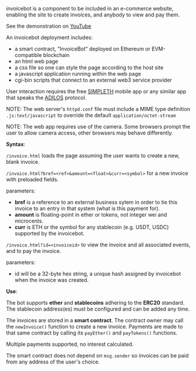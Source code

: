 invoicebot is a component to be included in an e-commerce website, enabling the site to create invoices, and anybody to view and pay them.

See the demonstration on [YouTube](https://youtube.com/tbd)

An invoicebot deployment includes:
- a smart contract, "InvoiceBot" deployed on Ethereum or EVM-compatible blockchain
- an html web page
- a css file so one can style the page according to the host site
- a javascript application running within the web page
- cgi-bin scripts that connect to an external web3 service provider

User interaction requires the free [SIMPLETH](https://github.com/bitsanity/simpleth) mobile app or any similar app that speaks the [ADILOS](https://github.com/bitsanity/ADILOS) protocol.

NOTE: The web server's `httpd.conf` file must include a MIME type definition `.js:text/javascript` to override the default `application/octet-stream`

NOTE: The web app requires use of the camera. Some browsers prompt the user to allow camera access, other browsers may behave differently.


**Syntax**:

`/invoice.html` loads the page assuming the user wants to create a new, blank invoice.

`/invoice.html?bref=<ref>&amount=<float>&curr=<symbol>` for a new invoice with preloaded fields.

parameters:
- **bref** is a reference to an external business sytem in order to tie this invoice to an entry in that system (what is this payment for).
- **amount** is floating-point in ether or tokens, not integer wei and microcents.
- **curr** is ETH or the symbol for any stablecoin (e.g. USDT, USDC) supported by the invoicebot.

`/invoice.html?id=<invoiceid>` to view the invoice and all associated events, and to pay the invoice.

parameters:
- id will be a 32-byte hex string, a unique hash assigned by invoicebot when the invoice was created.


**Use**:

The bot supports **ether** and **stablecoins** adhering to the **ERC20** standard. The stablecoin address(es) must be configured and can be added any time.

The invoices are stored in a **smart contract**. The contract owner may call the `newInvoice()` function to create a new invoice. Payments are made to that same contract by calling its `payEther()` and `payTokens()` functions.

Multiple payments supported, no interest calculated.

The smart contract does not depend on `msg.sender` so invoices can be paid from any address of the user's choice.
